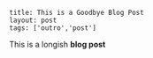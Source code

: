 ```
title: This is a Goodbye Blog Post
layout: post
tags: ['outro','post']
```

This is a longish **blog post**